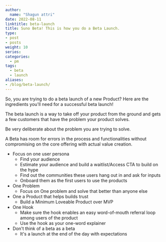 ```yaml
---
author:
  name: "Shagun attri"
date: 2022-08-11
linktitle: beta-launch
title: Suno Beta! This is how you do a Beta Launch.
type:
- post
- posts
weight: 10
series:
categories:
  - pm
tags:
  - beta
  - launch
aliases:
- /blog/beta-launch/
---
```


So, you are trying to do a beta launch of a new Product? Here are the ingredients you'll need for a successful beta launch!

The beta launch is a way to take off your product from the ground and gets a few customers that have the problem your product solves. 

Be very deliberate about the problem you are trying to solve.

A Beta has room for errors in the process and functionalities without compromising on the core offering with actual value creation.

- Focus on one user persona
  - Find your audience 
  - Estimate your audience and build a waitlist/Access CTA to build on the hype
  - Find out the communities these users hang out in and ask for inputs 
  - Onboard them as the first users to use the products 
- One Problem
  - Focus on One problem and solve that better than anyone else 
- One a Product that helps builds trust
  - Build a Minimum Loveable Product over MVP
- One Hook
  - Make sure the hook enables an easy word-of-mouth referral loop among users of the product
  - Use the hook as your one-word explainer
- Don't think of a beta as a beta
  - It's a launch at the end of the day with expectations